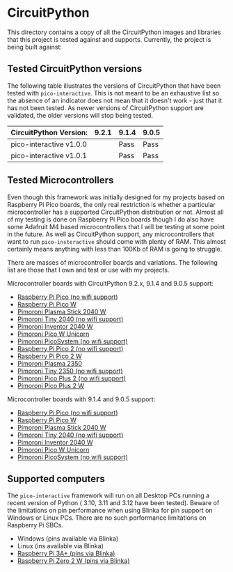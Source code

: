 # CircuitPython

This directory contains a copy of all the CircuitPython images and libraries that
this project is tested against and supports. Currently, the project is being built
against:

## Tested CircuitPython versions

The following table illustrates the versions of CircuitPython that have been tested
with `pico-interactive`. This is not meant to be an exhaustive list so the absence
of an indicator does not mean that it doesn't work - just that it has not been tested.
As newer versions of CircuitPython support are validated, the older versions will stop
being tested.

| CircuitPython Version:  | 9.2.1 | 9.1.4 | 9.0.5 |
|-------------------------|-------|-------|-------|
| pico-interactive v1.0.0 |       | Pass  | Pass  |
| pico-interactive v1.0.1 |       | Pass  | Pass  |

## Tested Microcontrollers 

Even though this framework was initially designed for my projects based on Raspberry
Pi Pico boards, the only real restriction is whether a particular microcontroller has
a supported CircuitPython distribution or not. Almost all of my testing is done on
Raspberry Pi Pico boards though I do also have some Adafruit M4 based microcontrollers
that I will be testing at some point in the future. As well as CircuitPython support,
any microcontrollers that want to run `pico-insteractive` should come with plenty of
RAM. This almost certainly means anything with less than 100Kb of RAM is going to
struggle.

There are masses of microcontroller boards and variations. The following list are those
that I own and test or use with my projects.

Microcontroller boards with CircuitPython 9.2.x, 9.1.4 and 9.0.5 support:

* [Raspberry Pi Pico (no wifi support)](https://shop.pimoroni.com/products/raspberry-pi-pico?variant=40059364311123)
* [Raspberry Pi Pico W](https://shop.pimoroni.com/products/raspberry-pi-pico-w?variant=40059369652307)
* [Pimoroni Plasma Stick 2040 W](https://shop.pimoroni.com/products/plasma-stick-2040-w?variant=40359072301139)
* [Pimoroni Tiny 2040 (no wifi support)](https://shop.pimoroni.com/products/tiny-2040?variant=39560012234835)
* [Pimoroni Inventor 2040 W](https://shop.pimoroni.com/products/inventor-2040-w?variant=40053063155795)
* [Pimoroni Pico W Unicorn](https://shop.pimoroni.com/products/space-unicorns?variant=40842033561683)
* [Pimoroni PicoSystem (no wifi support)](https://shop.pimoroni.com/products/picosystem?variant=32369546985555)
* [Raspberry Pi Pico 2 (no wifi support)](https://shop.pimoroni.com/products/raspberry-pi-pico-2?variant=42096955424851)
* [Raspberry Pi Pico 2 W](https://shop.pimoroni.com/products/raspberry-pi-pico-2-w?variant=54852252991867)
* [Pimoroni Plasma 2350](https://shop.pimoroni.com/products/plasma-2350?variant=42092628246611)
* [Pimoroni Tiny 2350 (no wifi support)](https://shop.pimoroni.com/products/tiny-2350?variant=42092638699603)
* [Pimoroni Pico Plus 2 (no wifi support)](https://shop.pimoroni.com/products/pimoroni-pico-plus-2?variant=42092668289107)
* [Pimoroni Pico Plus 2 W](https://shop.pimoroni.com/products/pimoroni-pico-plus-2-w?variant=42182811942995)
 
Microcontroller boards with 9.1.4 and 9.0.5 support:

* [Raspberry Pi Pico (no wifi support)](https://shop.pimoroni.com/products/raspberry-pi-pico?variant=40059364311123)
* [Raspberry Pi Pico W](https://shop.pimoroni.com/products/raspberry-pi-pico-w?variant=40059369652307)
* [Pimoroni Plasma Stick 2040 W](https://shop.pimoroni.com/products/plasma-stick-2040-w?variant=40359072301139)
* [Pimoroni Tiny 2040 (no wifi support)](https://shop.pimoroni.com/products/tiny-2040?variant=39560012234835)
* [Pimoroni Inventor 2040 W](https://shop.pimoroni.com/products/inventor-2040-w?variant=40053063155795)
* [Pimoroni Pico W Unicorn](https://shop.pimoroni.com/products/space-unicorns?variant=40842033561683)
* [Pimoroni PicoSystem (no wifi support)](https://shop.pimoroni.com/products/picosystem?variant=32369546985555)

## Supported computers

The `pico-interactive` framework will run on all Desktop PCs running a recent version of Python (
3.10, 3.11 and 3.12 have been tested). Beware of the limitations on pin performance when using Blinka
for pin support on Windows or Linux PCs. There are no such performance limitations on Raspberry Pi SBCs.

* Windows (pins available via Blinka)
* Linux (ins available via Blinka)
* [Raspberry Pi 3A+ (pins via Blinka)](https://shop.pimoroni.com/products/raspberry-pi-3-a-plus?variant=17989206507603)
* [Raspberry Pi Zero 2 W (pins via Blinka)](https://shop.pimoroni.com/products/raspberry-pi-zero-2-w?variant=42101934587987)
